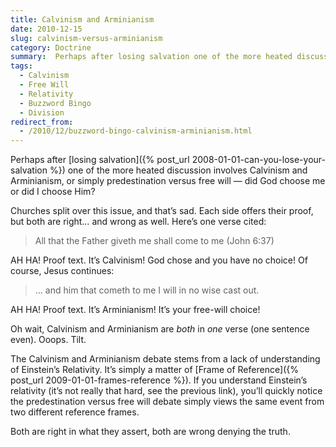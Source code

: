 ```yaml
---
title: Calvinism and Arminianism
date: 2010-12-15
slug: calvinism-versus-arminianism
category: Doctrine
summary:  Perhaps after losing salvation one of the more heated discussion involves Calvinism and Arminianism, or simply predestination versus free will — did God choose me or did I choose Him?
tags: 
  - Calvinism
  - Free Will
  - Relativity
  - Buzzword Bingo
  - Division
redirect_from:
  - /2010/12/buzzword-bingo-calvinism-arminianism.html
---
```




Perhaps after [losing salvation]({% post_url 2008-01-01-can-you-lose-your-salvation %})
one of the more heated discussion involves Calvinism and Arminianism, or
simply predestination versus free will — did God choose me or did I
choose Him?

Churches split over this issue, and that’s sad. Each side offers their
proof, but both are right… and wrong as well. Here’s one verse cited:

> All that the Father giveth me shall come to me (John 6:37)

AH HA! Proof text. It’s Calvinism! God chose and you have no choice! Of
course, Jesus continues:

> … and him that cometh to me I will in no wise cast out.

AH HA! Proof text. It’s Arminianism! It’s your free-will choice!

Oh wait, Calvinism and Arminianism are *both* in *one* verse (one
sentence even). Ooops. Tilt.

The Calvinism and Arminianism debate stems from a lack of understanding
of Einstein’s Relativity. It’s simply a matter of [Frame of Reference]({% post_url 2009-01-01-frames-reference %}).
If you understand Einstein’s relativity (it’s not really that hard, see
the previous link), you’ll quickly notice the predestination versus free
will debate simply views the same event from two different
reference frames.

Both are right in what they assert, both are wrong denying the truth.
